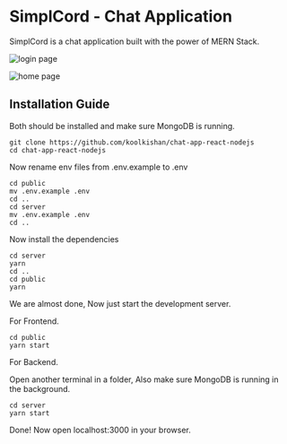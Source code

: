 # SimplCord - Chat Application 
SimplCord is a chat application built with the power of MERN Stack.


![login page](https://github.com/neeravgg/SimplCord/assets/68321206/a0da0bcb-6dfc-45e4-9382-565d90a20560)

![home page](./images/SimplCord.png)

## Installation Guide

Both should be installed and make sure MongoDB is running.

```shell
git clone https://github.com/koolkishan/chat-app-react-nodejs
cd chat-app-react-nodejs
```
Now rename env files from .env.example to .env
```shell
cd public
mv .env.example .env
cd ..
cd server
mv .env.example .env
cd ..
```

Now install the dependencies
```shell
cd server
yarn
cd ..
cd public
yarn
```
We are almost done, Now just start the development server.

For Frontend.
```shell
cd public
yarn start
```
For Backend.

Open another terminal in a folder, Also make sure MongoDB is running in the background.
```shell
cd server
yarn start
```

Done! Now open localhost:3000 in your browser.
